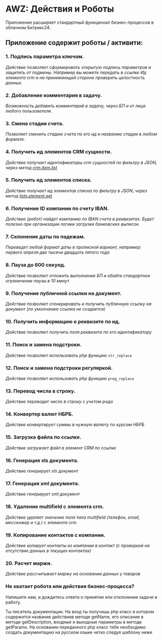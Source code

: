 # AWZ: Действия и Роботы
<!-- desc-start -->
Приложение расширяет стандартный функционал бизнес-процессов в облачном Битрикс24.

## Приложение содержит роботы / активити:

### 1. Подпись параметра ключом.
_Действие позволяет сформировать открытую подпись параметров и защитить от подмены. Например вы можете передать в ссылке Ид элемента crm и на принимающей стороне проверить целостность данных._
### 2. Добавление комментария в задачу.
_Возможность добавить комментарий в задачу, через БП и от лица любого пользователя._
### 3. Смена стадии счета.
_Позволяет сменить стадию счета по его ид и названию стадии в любом формате._
### 4. Получить ид элементов CRM сущности.
_Действие получает идентификаторы crm сущностей по фильтру в JSON, через метод [crm.item.list](https://apidocs.bitrix24.ru/api-reference/crm/universal/crm-item-list.html)_
### 5. Получить ид элементов списка.
_Действие получает ид элементов списка по фильтру в JSON, через метод [lists.element.get](https://apidocs.bitrix24.ru/api-reference/lists/elements/lists-element-get.html)_
### 6. Получение ID компании по счету IBAN.
_Действие (робот) найдет компанию по IBAN счета в реквизитах. Будет полезно при организации логики загрузки банковских выписок._
### 7. Склонение даты по падежам.
_Переведет любой формат даты в прописной вариант, например: первого апреля две тысячи двадцать пятого года_
### 8. Пауза до 600 секунд.
_Действие позволяет отложить выполнение БП и обойти стандартное ограничение паузы в 10 минут_
### 9. Получение публичной ссылки на документ.
_Действие позволяет сгенерировать и получить публичную ссылку на документ (по умолчанию ссылка не создается)_
### 10. Получить информацию о реквизите по ид.
_Действие позволяет получить поля реквизита по его идентификатору_
### 11. Поиск и замена подстроки.
_Действие позволяет использовать php функцию_ `str_replace`
### 12. Поиск и замена подстроки регуляркой.
_Действие позволяет использовать php функцию_ `preg_replace`
### 13. Перевод числа в строку.
_Действие переводит число в строку с учетом рода_
### 14. Конвертер валют НБРБ.
_Действие конвертирует суммы в нужную валюту по курсам НБРБ_
### 15. Загрузка файла по ссылке.
_Действие загружает файл в элемент CRM по ссылке_
### 16. Генерация xls документа.
_Действие генерирует xls документ_
### 17. Генерация xml документа.
_Действие генерирует xml документ_
### 18. Удаление multifield с элемента crm.
_Действие удаляет значение поля типа multifield (телефон, email, мессенжер и т.д.) с элемента crm_
### 19. Копирование контактов с компании.
_Действие копирует контакты из компании в контакт (с проверкой на отсутствие данных в текущих контактах)_
### 20. Расчет маржи.
_Действие рассчитывает маржу на основании данных у товаров_

<!-- desc-end -->

### Не хватает робота или действия бизнес-процесса?

Напишите нам, и дождитесь ответа о принятии или отклонении задачи в работу.

Ты писатель документации.
На вход ты получишь php класс в котором содержится название действиев методе getName, его описание в методе getDescription,
входные и выходные параметры в методе getParams.
На основании переданного php класс тебе необходимо создать документацию на русском языке четко следуя шаблону ниже

